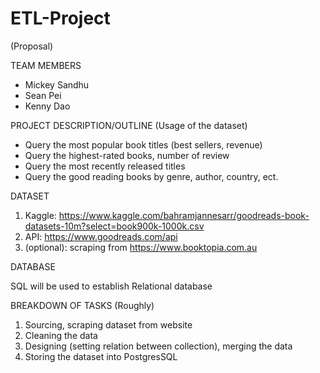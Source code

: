 # ETL-Project
(Proposal)


TEAM MEMBERS
  * Mickey Sandhu
  * Sean Pei
  * Kenny Dao

PROJECT DESCRIPTION/OUTLINE (Usage of the dataset)
  * Query the most popular book titles (best sellers, revenue)
  * Query the highest-rated books, number of review
  * Query the most recently released titles
  *	Query the good reading books by genre, author, country, ect.

DATASET

  1.	Kaggle: https://www.kaggle.com/bahramjannesarr/goodreads-book-datasets-10m?select=book900k-1000k.csv
  2.	API: https://www.goodreads.com/api
  3.	(optional): scraping from https://www.booktopia.com.au

DATABASE

  SQL will be used to establish Relational database

BREAKDOWN OF TASKS (Roughly)

  1.	Sourcing, scraping dataset from website
  2.	Cleaning the data
  3.	Designing (setting relation between collection), merging the data
  4.	Storing the dataset into PostgresSQL
